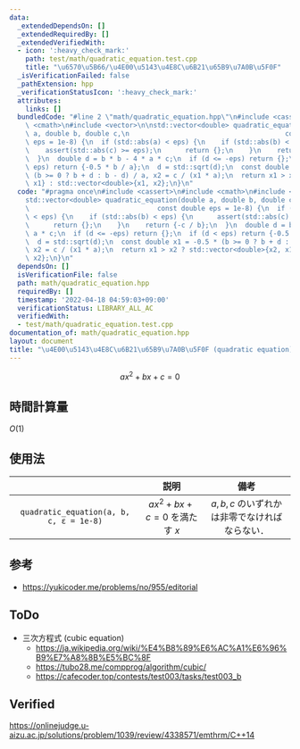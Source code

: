 ```yaml
---
data:
  _extendedDependsOn: []
  _extendedRequiredBy: []
  _extendedVerifiedWith:
  - icon: ':heavy_check_mark:'
    path: test/math/quadratic_equation.test.cpp
    title: "\u6570\u5B66/\u4E00\u5143\u4E8C\u6B21\u65B9\u7A0B\u5F0F"
  _isVerificationFailed: false
  _pathExtension: hpp
  _verificationStatusIcon: ':heavy_check_mark:'
  attributes:
    links: []
  bundledCode: "#line 2 \"math/quadratic_equation.hpp\"\n#include <cassert>\n#include\
    \ <cmath>\n#include <vector>\n\nstd::vector<double> quadratic_equation(double\
    \ a, double b, double c,\n                                       const double\
    \ eps = 1e-8) {\n  if (std::abs(a) < eps) {\n    if (std::abs(b) < eps) {\n  \
    \    assert(std::abs(c) >= eps);\n      return {};\n    }\n    return {-c / b};\n\
    \  }\n  double d = b * b - 4 * a * c;\n  if (d <= -eps) return {};\n  if (d <\
    \ eps) return {-0.5 * b / a};\n  d = std::sqrt(d);\n  const double x1 = -0.5 *\
    \ (b >= 0 ? b + d : b - d) / a, x2 = c / (x1 * a);\n  return x1 > x2 ? std::vector<double>{x2,\
    \ x1} : std::vector<double>{x1, x2};\n}\n"
  code: "#pragma once\n#include <cassert>\n#include <cmath>\n#include <vector>\n\n\
    std::vector<double> quadratic_equation(double a, double b, double c,\n       \
    \                                const double eps = 1e-8) {\n  if (std::abs(a)\
    \ < eps) {\n    if (std::abs(b) < eps) {\n      assert(std::abs(c) >= eps);\n\
    \      return {};\n    }\n    return {-c / b};\n  }\n  double d = b * b - 4 *\
    \ a * c;\n  if (d <= -eps) return {};\n  if (d < eps) return {-0.5 * b / a};\n\
    \  d = std::sqrt(d);\n  const double x1 = -0.5 * (b >= 0 ? b + d : b - d) / a,\
    \ x2 = c / (x1 * a);\n  return x1 > x2 ? std::vector<double>{x2, x1} : std::vector<double>{x1,\
    \ x2};\n}\n"
  dependsOn: []
  isVerificationFile: false
  path: math/quadratic_equation.hpp
  requiredBy: []
  timestamp: '2022-04-18 04:59:03+09:00'
  verificationStatus: LIBRARY_ALL_AC
  verifiedWith:
  - test/math/quadratic_equation.test.cpp
documentation_of: math/quadratic_equation.hpp
layout: document
title: "\u4E00\u5143\u4E8C\u6B21\u65B9\u7A0B\u5F0F (quadratic equation)"
---
```


$$
  ax^2 + bx + c = 0
$$


## 時間計算量

$O(1)$


## 使用法

||説明|備考|
|:--:|:--:|:--:|
|`quadratic_equation(a, b, c, ε = 1e-8)`|$ax^2 + bx + c = 0$ を満たす $x$|$a, b, c$ のいずれかは非零でなければならない．|


## 参考

- https://yukicoder.me/problems/no/955/editorial


## ToDo

- 三次方程式 (cubic equation)
  - https://ja.wikipedia.org/wiki/%E4%B8%89%E6%AC%A1%E6%96%B9%E7%A8%8B%E5%BC%8F
  - https://tubo28.me/compprog/algorithm/cubic/
  - https://cafecoder.top/contests/test003/tasks/test003_b


## Verified

https://onlinejudge.u-aizu.ac.jp/solutions/problem/1039/review/4338571/emthrm/C++14
